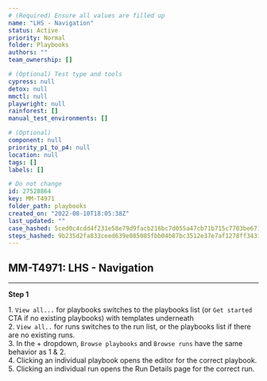 ```yaml
---
# (Required) Ensure all values are filled up
name: "LHS - Navigation"
status: Active
priority: Normal
folder: Playbooks
authors: ""
team_ownership: []

# (Optional) Test type and tools
cypress: null
detox: null
mmctl: null
playwright: null
rainforest: []
manual_test_environments: []

# (Optional)
component: null
priority_p1_to_p4: null
location: null
tags: []
labels: []

# Do not change
id: 27528864
key: MM-T4971
folder_path: playbooks
created_on: "2022-08-10T18:05:38Z"
last_updated: ""
case_hashed: 5ced0c4cdd4f231e58e79d9facb216bc7d055a47cb71b715c7703be671fe90b9f94ca86b94b743ec658d7487e02266ef
steps_hashed: 9b235d2fa833ceed639e085085fbb04b87bc3512e37e7af1278ff3431453d8f8da299ec852064e1776af4cf6d8ae0157
---
```


## MM-T4971: LHS - Navigation

---

**Step 1**

1\. `View all...` for playbooks switches to the playbooks list (or `Get started` CTA if no existing playbooks) with templates underneath\
2\. `View all..` for runs switches to the run list, or the playbooks list if there are no existing runs.\
3\. In the + dropdown, `Browse playbooks` and `Browse runs` have the same behavior as 1 & 2.\
4\. Clicking an individual playbook opens the editor for the correct playbook.\
5\. Clicking an individual run opens the Run Details page for the correct run.
